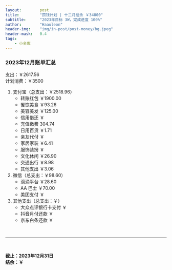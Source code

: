 ```yaml
---
layout:        post
title:         "攒钱计划 | 十二月结余 ￥34000"
subtitle:      "2023年目标 3W，完成进度 100%"
author:        "Haauleon"
header-img:    "img/in-post/post-money/bg.jpeg"
header-mask:   0.4
tags:
    - 小金库
---
```


### 2023年12月账单汇总             
支出：￥2617.56         
计划消费：￥3500        

1. 支付宝（总支出：￥2518.96）   
    - 转账红包 ￥1900.00   
    - 餐饮美食 ￥93.26    
    - 美容美发 ￥125.00     
    - 信用借还 ￥    
    - 充值缴费 304.74     
    - 日用百货 ￥1.71      
    - 亲友代付 ￥     
    - 家居家装 ￥6.41    
    - 服饰装扮 ￥    
    - 文化休闲 ￥26.90    
    - 交通出行 ￥8.98    
    - 其他支出 ￥3.06  
2. 微信（总支出：￥98.60）      
    - 滴滴平台 ￥28.60   
    - AA 巴士 ￥70.00    
    - 美团支付 ￥       
3. 其他支出（总支出：￥）     
    - 大众点评银行卡支付 ￥    
    - 抖音月付还款 ￥    
    - 京东白条还款 ￥   

<br>

---

<br>

**截止：2023年12月31日**      
**结余：￥**        